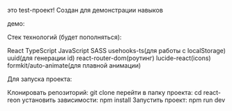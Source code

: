 это test-проект! Создан для  демонстрации навыков



демо: 

Стек технологий (будет пополняться):

React
TypeScript
JavaScript
SASS 
usehooks-ts(для работы с localStorage)
uuid(для генерации id)
react-router-dom(роутинг)
lucide-react(icons)
formkit/auto-animate(для плавной анимации)

Для запуска проекта:

Клонировать репозиторий: git clone
перейти в папку проекта: cd react-reon
установить зависимости: npm install
Запустить проект: npm run dev
